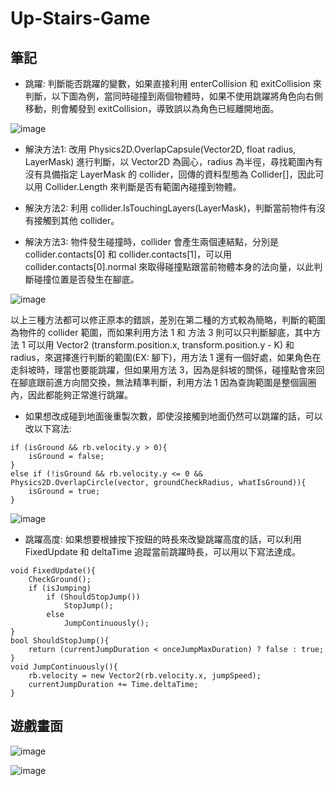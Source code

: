 # Up-Stairs-Game

## 筆記
* 跳躍: 判斷能否跳躍的變數，如果直接利用 enterCollision 和 exitCollision 來判斷，以下圖為例，當同時碰撞到兩個物體時，如果不使用跳躍將角色向右側移動，則會觸發到 exitCollision，導致誤以為角色已經離開地面。  

![image](https://user-images.githubusercontent.com/96753049/183745123-f47561b1-801f-4867-921c-b1a881789ca2.png)  

* 解決方法1: 改用 Physics2D.OverlapCapsule(Vector2D, float radius, LayerMask) 進行判斷，以 Vector2D 為圓心，radius 為半徑，尋找範圍內有沒有具備指定 LayerMask 的 collider，回傳的資料型態為 Collider[]，因此可以用 Collider.Length 來判斷是否有範圍內碰撞到物體。

* 解決方法2: 利用 collider.IsTouchingLayers(LayerMask)，判斷當前物件有沒有接觸到其他 collider。  

* 解決方法3: 物件發生碰撞時，collider 會產生兩個連結點，分別是 collider.contacts[0] 和 collider.contacts[1]，可以用 collider.contacts[0].normal 來取得碰撞點跟當前物體本身的法向量，以此判斷碰撞位置是否發生在腳底。  

![image](https://user-images.githubusercontent.com/96753049/183880095-194d18c3-101b-42f9-b851-8f3821344490.png)

以上三種方法都可以修正原本的錯誤，差別在第二種的方式較為簡略，判斷的範圍為物件的 collider 範圍，而如果利用方法 1 和 方法 3 則可以只判斷腳底，其中方法 1 可以用 Vector2 (transform.position.x, transform.position.y - K) 和 radius，來選擇進行判斷的範圍(EX: 腳下)，用方法 1 還有一個好處，如果角色在走斜坡時，理當也要能跳躍，但如果用方法 3，因為是斜坡的關係，碰撞點會來回在腳底跟前進方向間交換，無法精準判斷，利用方法 1 因為查詢範圍是整個圓圈內，因此都能夠正常進行跳躍。

* 如果想改成碰到地面後重製次數，即使沒接觸到地面仍然可以跳躍的話，可以改以下寫法:

<pre><code>if (isGround && rb.velocity.y > 0){
    isGround = false;
}
else if (!isGround && rb.velocity.y <= 0 && Physics2D.OverlapCircle(vector, groundCheckRadius, whatIsGround)){
    isGround = true;
}</code></pre>  
![image](https://user-images.githubusercontent.com/96753049/183751620-d9a14289-1766-4509-99ba-3fd50d9ac8fd.png)

* 跳躍高度: 如果想要根據按下按鈕的時長來改變跳躍高度的話，可以利用 FixedUpdate 和 deltaTime 追蹤當前跳躍時長，可以用以下寫法達成。
<pre><code>void FixedUpdate(){
    CheckGround();
    if (isJumping)
        if (ShouldStopJump())
            StopJump();
        else
            JumpContinuously();
}
bool ShouldStopJump(){
    return (currentJumpDuration < onceJumpMaxDuration) ? false : true;       
}
void JumpContinuously(){
    rb.velocity = new Vector2(rb.velocity.x, jumpSpeed);
    currentJumpDuration += Time.deltaTime;
}</code></pre>  

## 遊戲畫面
![image](https://user-images.githubusercontent.com/96753049/184709216-6bfd95b4-454c-498e-947e-e0b50409f405.png)


![image](https://user-images.githubusercontent.com/96753049/184709017-5a287838-6b13-4a98-870c-b5abc07b566b.png)

